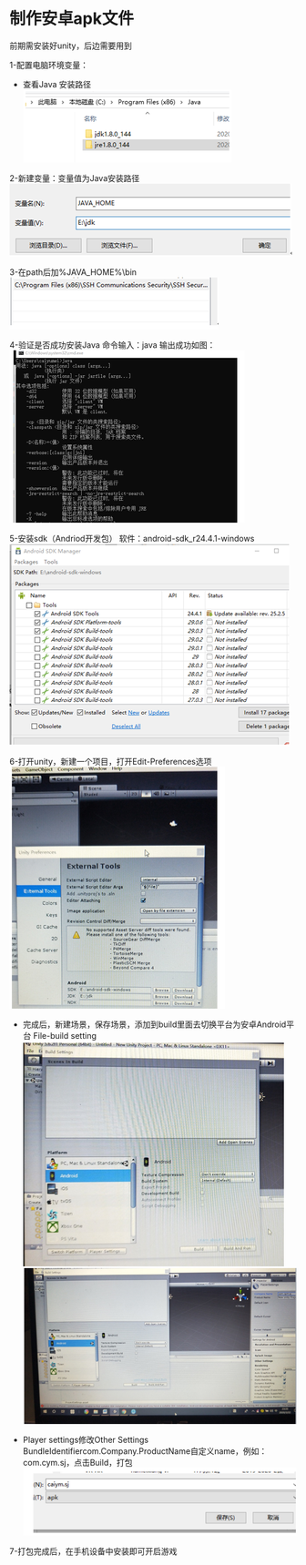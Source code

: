 # 制作安卓apk文件
前期需安装好unity，后边需要用到

1-配置电脑环境变量：<br>
* 查看Java 安装路径<br>
![1](https://github.com/ccyymm/vr-apk/blob/master/1.png)

2-新建变量：变量值为Java安装路径
![2](https://github.com/ccyymm/vr-apk/blob/master/2.png)

3-在path后加%JAVA_HOME%\bin<br>
![3](https://github.com/ccyymm/vr-apk/blob/master/3.png)

4-验证是否成功安装Java
命令输入：java
输出成功如图：
![4](https://github.com/ccyymm/vr-apk/blob/master/4.png)

5-安装sdk（Andriod开发包）
软件：android-sdk_r24.4.1-windows
![5](https://github.com/ccyymm/vr-apk/blob/master/5.png)

6-打开unity，新建一个项目，打开Edit-Preferences选项
![6](https://github.com/ccyymm/vr-apk/blob/master/6.png)

* 完成后，新建场景，保存场景，添加到build里面去切换平台为安卓Android平台
File-build setting 
![7](https://github.com/ccyymm/vr-apk/blob/master/7.png)
![8](https://github.com/ccyymm/vr-apk/blob/master/8.png)

* Player settings修改Other Settings 
BundleIdentifiercom.Company.ProductName自定义name，例如：com.cym.sj，点击Build，打包
![10](https://github.com/ccyymm/vr-apk/blob/master/9.png)

7-打包完成后，在手机设备中安装即可开启游戏
